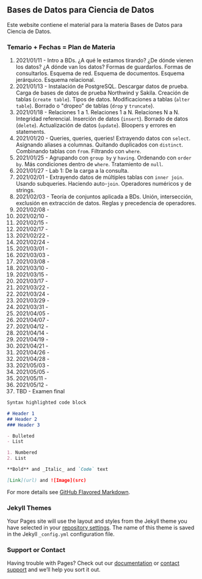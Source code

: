 ## Bases de Datos para Ciencia de Datos

Este website contiene el material para la materia Bases de Datos para Ciencia de Datos.

### Temario + Fechas = Plan de Materia

1. 2021/01/11 - Intro a BDs. ¿A qué le estamos tirando? ¿De dónde vienen los datos? ¿A dónde van los datos? Formas de guardarlos. Formas de consultarlos. Esquema de red. Esquema de documentos. Esquema jerárquico. Esquema relacional.
2. 2021/01/13 - Instalación de PostgreSQL. Descargar datos de prueba. Carga de bases de datos de prueba Northwind y Sakila. Creación de tablas (`create table`). Tipos de datos. Modificaciones a tablas (`alter table`). Borrado o "dropeo" de tablas (`drop` y `truncate`).
3. 2021/01/18 - Relaciones 1 a 1. Relaciones 1 a N. Relaciones N a N. Integridad referencial. Inserción de datos (`insert`). Borrado de datos (`delete`). Actualización de datos (`update`). Bloopers y errores en statements.
4. 2021/01/20 - Queries, queries, queries! Extrayendo datos con `select`. Asignando aliases a columnas. Quitando duplicados con `distinct`. Combinando tablas con `from`. Filtrando con `where`.
5. 2021/01/25 - Agrupando con `group by` y `having`. Ordenando con `order by`. Más condiciones dentro de `where`. Tratamiento de `null`.
6. 2021/01/27 - Lab 1: De la carga a la consulta.
7. 2021/02/01 - Extrayendo datos de múltiples tablas con `inner join`. Usando subqueries. Haciendo auto-`join`. Operadores numéricos y de strings.
8. 2021/02/03 - Teoría de conjuntos aplicada a BDs. Unión, intersección, exclusión en extracción de datos. Reglas y precedencia de operadores.
9. 2021/02/08 - 
10. 2021/02/10 - 
11. 2021/02/15 - 
12. 2021/02/17 - 
13. 2021/02/22 - 
14. 2021/02/24 - 
15. 2021/03/01 - 
16. 2021/03/03 - 
17. 2021/03/08 - 
18. 2021/03/10 - 
19. 2021/03/15 - 
20. 2021/03/17 - 
21. 2021/03/22 - 
22. 2021/03/24 - 
23. 2021/03/29 - 
24. 2021/03/31 - 
25. 2021/04/05 - 
26. 2021/04/07 - 
27. 2021/04/12 - 
28. 2021/04/14 - 
29. 2021/04/19 - 
30. 2021/04/21 - 
31. 2021/04/26 - 
32. 2021/04/28 - 
33. 2021/05/03 - 
34. 2021/05/05 - 
35. 2021/05/11 - 
36. 2021/05/12 - 
37. TBD - Examen final
```markdown
Syntax highlighted code block

# Header 1
## Header 2
### Header 3

- Bulleted
- List

1. Numbered
2. List

**Bold** and _Italic_ and `Code` text

[Link](url) and ![Image](src)
```

For more details see [GitHub Flavored Markdown](https://guides.github.com/features/mastering-markdown/).

### Jekyll Themes

Your Pages site will use the layout and styles from the Jekyll theme you have selected in your [repository settings](https://github.com/xuxoramos/bd-4-ds/settings). The name of this theme is saved in the Jekyll `_config.yml` configuration file.

### Support or Contact

Having trouble with Pages? Check out our [documentation](https://docs.github.com/categories/github-pages-basics/) or [contact support](https://github.com/contact) and we’ll help you sort it out.

